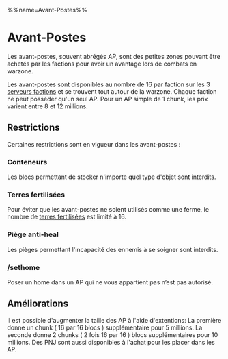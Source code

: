 %%name=Avant-Postes%%

# Avant-Postes

Les avant-postes, souvent abrégés *AP*, sont des petites zones pouvant être achetés par les factions pour avoir un avantage lors de combats en warzone.

Les avant-postes sont disponibles au nombre de 16 par faction sur les 3 [serveurs factions](https://histeria.fr/wiki/mondes/faction-servers) et se trouvent tout autour de la warzone. Chaque faction ne peut posséder qu'un seul AP.
Pour un AP simple de 1 chunk, les prix varient entre 8 et 12 millions.

## Restrictions

Certaines restrictions sont en vigueur dans les avant-postes :

### Conteneurs
Les blocs permettant de stocker n'importe quel type d'objet sont interdits.

### Terres fertilisées
Pour éviter que les avant-postes ne soient utilisés comme une ferme, le nombre de [terres fertilisées](https://histeria.fr/wiki/blocs/fertilized-dirt) est limité à 16.

### Piège anti-heal
Les pièges permettant l'incapacité des ennemis à se soigner sont interdits.
 
### /sethome
Poser un home dans un AP qui ne vous appartient pas n’est pas autorisé.


## Améliorations

Il est possible d'augmenter la taille des AP à l'aide d'extentions: La première donne un chunk ( 16 par 16 blocs ) supplémentaire pour 5 millions. La seconde donne 2 chunks ( 2 fois 16 par 16 ) blocs supplémentaires pour 10 millions.
Des PNJ sont aussi disponibles à l'achat pour les placer dans les AP.
